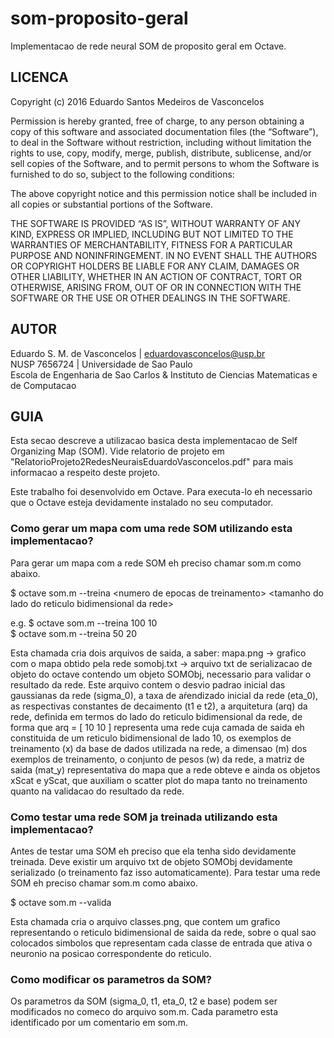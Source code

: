 # som-proposito-geral

Implementacao de rede neural SOM de proposito geral em Octave.

## LICENCA

Copyright (c) 2016 Eduardo Santos Medeiros de Vasconcelos

Permission is hereby granted, free of charge, to any person obtaining 
a copy of this software and associated documentation files (the 
“Software”), to deal in the Software without restriction, including 
without limitation the rights to use, copy, modify, merge, publish, 
distribute, sublicense, and/or sell copies of the Software, and to 
permit persons to whom the Software is furnished to do so, subject to 
the following conditions:

The above copyright notice and this permission notice shall be included 
in all copies or substantial portions of the Software.

THE SOFTWARE IS PROVIDED “AS IS”, WITHOUT WARRANTY OF ANY KIND, EXPRESS 
OR IMPLIED, INCLUDING BUT NOT LIMITED TO THE WARRANTIES OF 
MERCHANTABILITY, FITNESS FOR A PARTICULAR PURPOSE AND NONINFRINGEMENT. 
IN NO EVENT SHALL THE AUTHORS OR COPYRIGHT HOLDERS BE LIABLE FOR ANY 
CLAIM, DAMAGES OR OTHER LIABILITY, WHETHER IN AN ACTION OF CONTRACT, 
TORT OR OTHERWISE, ARISING FROM, OUT OF OR IN CONNECTION WITH THE 
SOFTWARE OR THE USE OR OTHER DEALINGS IN THE SOFTWARE.

## AUTOR

Eduardo S. M. de Vasconcelos | eduardovasconcelos@usp.br
<br>NUSP 7656724 | Universidade de Sao Paulo
<br>Escola de Engenharia de Sao Carlos & Instituto de Ciencias Matematicas e de Computacao

## GUIA

Esta secao descreve a utilizacao basica desta implementacao de
Self Organizing Map (SOM). Vide relatorio de projeto em
"RelatorioProjeto2RedesNeuraisEduardoVasconcelos.pdf" para mais
informacao a respeito deste projeto.

Este trabalho foi desenvolvido em Octave. Para executa-lo eh necessario
que o Octave esteja devidamente instalado no seu computador.

### Como gerar um mapa com uma rede SOM utilizando esta implementacao?

Para gerar um mapa com a rede SOM eh preciso chamar som.m como abaixo.

$ octave som.m --treina \<numero de epocas de treinamento\> \<tamanho do lado do reticulo bidimensional da rede\>

e.g. $ octave som.m --treina 100 10<br>
     $ octave som.m --treina 50 20

Esta chamada cria dois arquivos de saida, a saber:
mapa.png -> grafico com o mapa obtido pela rede
somobj.txt -> arquivo txt de serializacao de objeto do octave contendo um
    objeto SOMObj, necessario para validar o resultado da rede. Este arquivo contem
    o desvio padrao inicial das gaussianas da rede (sigma_0), a taxa de aŕendizado
    inicial da rede (eta_0), as respectivas constantes de decaimento (t1 e t2), a
    arquitetura (arq) da rede, definida em termos do lado do reticulo bidimensional
    da rede, de forma que arq = [ 10 10 ] representa uma rede cuja camada de saida eh
    constituida de um reticulo bidimensional de lado 10, os exemplos de treinamento (x)
    da base de dados utilizada na rede, a dimensao (m) dos exemplos de treinamento, o
    conjunto de pesos (w) da rede, a matriz de saida (mat_y) representativa do mapa que a
    rede obteve e ainda os objetos xScat e yScat, que auxiliam o scatter plot do mapa
    tanto no treinamento quanto na validacao do resultado da rede.

### Como testar uma rede SOM ja treinada utilizando esta implementacao?

Antes de testar uma SOM eh preciso que ela tenha sido devidamente treinada.
Deve existir um arquivo txt de objeto SOMObj devidamente serializado (o
treinamento faz isso automaticamente). Para testar uma rede SOM eh preciso
chamar som.m como abaixo.

$ octave som.m --valida

Esta chamada cria o arquivo classes.png, que contem um grafico representando o reticulo
bidimensional de saida da rede, sobre o qual sao colocados simbolos que representam cada
classe de entrada que ativa o neuronio na posicao correspondente do reticulo.

### Como modificar os parametros da SOM?

Os parametros da SOM (sigma_0, t1, eta_0, t2 e base) podem ser modificados no comeco do
arquivo som.m. Cada parametro esta identificado por um comentario em som.m.
